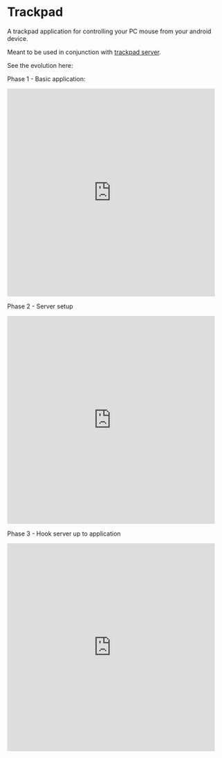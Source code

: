 Trackpad
====

A trackpad application for controlling your PC mouse from your android device.

Meant to be used in conjunction with [trackpad server](https://github.com/phyous/trackpad-server).

See the evolution here:

Phase 1 - Basic application:
<iframe class="vine-embed" src="https://vine.co/v/hJtdvBqEvqd/embed/simple" width="480" height="480" frameborder="0"></iframe><script async src="//platform.vine.co/static/scripts/embed.js" charset="utf-8"></script>

Phase 2 - Server setup
<iframe class="vine-embed" src="https://vine.co/v/hJFUdlYMHBb/embed/simple" width="480" height="480" frameborder="0"></iframe><script async src="//platform.vine.co/static/scripts/embed.js" charset="utf-8"></script>

Phase 3 - Hook server up to application
<iframe class="vine-embed" src="https://vine.co/v/hJUhlIJPxFt/embed/simple" width="480" height="480" frameborder="0"></iframe><script async src="//platform.vine.co/static/scripts/embed.js" charset="utf-8"></script>
